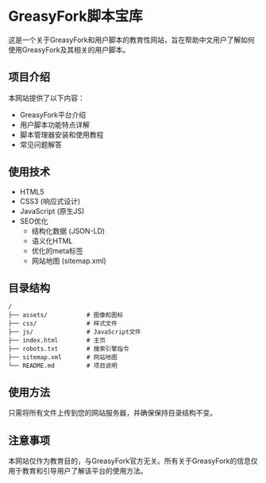 # GreasyFork脚本宝库

这是一个关于GreasyFork和用户脚本的教育性网站，旨在帮助中文用户了解如何使用GreasyFork及其相关的用户脚本。

## 项目介绍

本网站提供了以下内容：

- GreasyFork平台介绍
- 用户脚本功能特点详解
- 脚本管理器安装和使用教程
- 常见问题解答

## 使用技术

- HTML5
- CSS3 (响应式设计)
- JavaScript (原生JS)
- SEO优化
  - 结构化数据 (JSON-LD)
  - 语义化HTML
  - 优化的meta标签
  - 网站地图 (sitemap.xml)

## 目录结构

```
/
├── assets/           # 图像和图标
├── css/              # 样式文件
├── js/               # JavaScript文件
├── index.html        # 主页
├── robots.txt        # 搜索引擎指令
├── sitemap.xml       # 网站地图
└── README.md         # 项目说明
```

## 使用方法

只需将所有文件上传到您的网站服务器，并确保保持目录结构不变。

## 注意事项

本网站仅作为教育目的，与GreasyFork官方无关。所有关于GreasyFork的信息仅用于教育和引导用户了解该平台的使用方法。 